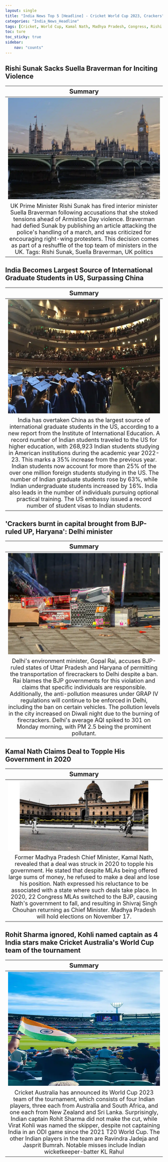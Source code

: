 ```yaml
---
layout: single
title: "India News Top 5 [Headline] - Cricket World Cup 2023, Crackers"
categories: "India_News_Headline"
tags: [Cricket, World Cup, Kamal Nath, Madhya Pradesh, Congress, Rishi Sunak, Graduate, Crackers]
toc: ture
toc_sticky: true
sidebar:
    nav: "counts"
---
```


<style>
table th:first-of-type {
    width: 100%;
    font-size: 20px;
}
table td:nth-of-type(1) {
    width: 100%;
    font-size: 18px;
}
</style>

## Rishi Sunak Sacks Suella Braverman for Inciting Violence

Summary | 
:---:|
![](/assets/images/2023-11-13-India_News_Headline_231113_2-1.webp) |
UK Prime Minister Rishi Sunak has fired interior minister Suella Braverman following accusations that she stoked tensions ahead of Armistice Day violence. Braverman had defied Sunak by publishing an article attacking the police's handling of a march, and was criticized for encouraging right-wing protesters. This decision comes as part of a reshuffle of the top team of ministers in the UK. Tags: Rishi Sunak, Suella Braverman, UK politics |

## India Becomes Largest Source of International Graduate Students in US, Surpassing China

Summary | 
:---:|
![](/assets/images/2023-11-13-India_News_Headline_231113_2-2.webp) |
India has overtaken China as the largest source of international graduate students in the US, according to a new report from the Institute of International Education. A record number of Indian students traveled to the US for higher education, with 268,923 Indian students studying in American institutions during the academic year 2022-23. This marks a 35% increase from the previous year. Indian students now account for more than 25% of the over one million foreign students studying in the US. The number of Indian graduate students rose by 63%, while Indian undergraduate students increased by 16%. India also leads in the number of individuals pursuing optional practical training. The US embassy issued a record number of student visas to Indian students. |

## 'Crackers burnt in capital brought from BJP-ruled UP, Haryana': Delhi minister

Summary | 
:---:|
![](/assets/images/2023-11-13-India_News_Headline_231113_2-3.webp) |
Delhi's environment minister, Gopal Rai, accuses BJP-ruled states of Uttar Pradesh and Haryana of permitting the transportation of firecrackers to Delhi despite a ban. Rai blames the BJP governments for this violation and claims that specific individuals are responsible. Additionally, the anti-pollution measures under GRAP IV regulations will continue to be enforced in Delhi, including the ban on certain vehicles. The pollution levels in the city increased on Diwali night due to the burning of firecrackers. Delhi's average AQI spiked to 301 on Monday morning, with PM 2.5 being the prominent pollutant. |

## Kamal Nath Claims Deal to Topple His Government in 2020

Summary | 
:---:|
![](/assets/images/2023-11-13-India_News_Headline_231113_2-4.webp) |
Former Madhya Pradesh Chief Minister, Kamal Nath, revealed that a deal was struck in 2020 to topple his government. He stated that despite MLAs being offered large sums of money, he refused to make a deal and lose his position. Nath expressed his reluctance to be associated with a state where such deals take place. In 2020, 22 Congress MLAs switched to the BJP, causing Nath's government to fall, and resulting in Shivraj Singh Chouhan returning as Chief Minister. Madhya Pradesh will hold elections on November 17. |

## Rohit Sharma ignored, Kohli named captain as 4 India stars make Cricket Australia's World Cup team of the tournament

Summary | 
:---:|
![](/assets/images/2023-11-13-India_News_Headline_231113_2-5.webp)|
Cricket Australia has announced its World Cup 2023 team of the tournament, which consists of four Indian players, three each from Australia and South Africa, and one each from New Zealand and Sri Lanka. Surprisingly, Indian captain Rohit Sharma did not make the cut, while Virat Kohli was named the skipper, despite not captaining India in an ODI game since the 2021 T20 World Cup. The other Indian players in the team are Ravindra Jadeja and Jasprit Bumrah. Notable misses include Indian wicketkeeper-batter KL Rahul |